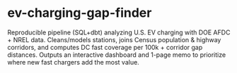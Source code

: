 # ev-charging-gap-finder
Reproducible pipeline (SQL+dbt) analyzing U.S. EV charging with DOE AFDC + NREL data. Cleans/models stations, joins Census population &amp; highway corridors, and computes DC fast coverage per 100k + corridor gap distances. Outputs an interactive dashboard and 1-page memo to prioritize where new fast chargers add the most value.
